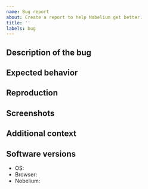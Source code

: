 ```yaml
---
name: Bug report
about: Create a report to help Nobelium get better.
title: ''
labels: bug
---
```


<!--
  中文用户请注意：请仔细阅读以下模版，并使用英文描述问题。如果不遵循，issue 将会被关闭。

  !!! IMPORTANT !!!
  Please do not ignore this template. If you do, your issue will be closed.
-->

## Description of the bug

<!-- A clear and concise description of what the bug is -->

## Expected behavior

<!-- A clear and concise description of what you expected to happen -->

## Reproduction

<!-- Steps to reproduce the behavior -->

## Screenshots

<!-- Screenshots to help explain your problem -->

## Additional context

<!-- Any other context about the problem -->

## Software versions

  <!-- E.g. iOS 13, Android 11, macOS 12 -->
- OS:
  <!-- E.g. Chrome 90, Safari 12.1, Firefox 87 -->
- Browser:
  <!-- The commit hash of your deployment. E.g. 0dfc11d -->
- Nobelium:

